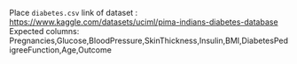 Place `diabetes.csv` 
link of dataset : https://www.kaggle.com/datasets/uciml/pima-indians-diabetes-database
Expected columns:
Pregnancies,Glucose,BloodPressure,SkinThickness,Insulin,BMI,DiabetesPedigreeFunction,Age,Outcome
